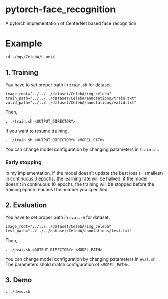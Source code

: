 # pytorch-face_recognition
A pytorch implementation of CenterNet based face recognition

# Example

```
cd ./egs/CelebA/u_net/
```

## 1. Training
You have to set proper path in `train.sh` for dataset.

```
image_root="../../../dataset/CelebA/img_celeba"
train_path="../../../dataset/CelebA/annotations/train.txt"
valid_path="../../../dataset/CelebA/annotations/valid.txt"
```

Then, 
```
. ./train.sh <OUTPUT_DIRECTORY>
```

If you want to resume training, 
```
. ./train.sh <OUTPUT_DIRECTORY> <MODEL_PATH>
```

You can change model configuration by changing patameters in `train.sh`.

### Early stopping
In my implementation, if the model doesn't update the best loss (= smallest) in continuous 3 epochs, the learning rate will be halved. 
if the model doesn't in continuous 10 epochs, the training will be stopped before the training epoch reaches the number you specified.

## 2. Evaluation
You have to set proper path in `eval.sh` for dataset.

```
image_root="../../../dataset/CelebA/img_celeba"
test_path="../../../dataset/CelebA/annotations/test.txt"
```

Then,

```
. ./eval.sh <OUTPUT_DIRECTORY> <MODEL_PATH>
```

You can change model configuration by changing patameters in `eval.sh`.
The parameters shold match configuration of `<MODEL_PATH>`.

## 3. Demo
```
. ./demo.sh
```
